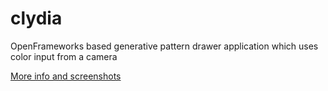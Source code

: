 clydia
======

OpenFrameworks based generative pattern drawer application which uses color input from a camera

[More info and screenshots](http://serkansokmen.com/80183/310720/projects/spiral-drawer)

